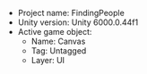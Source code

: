 <!-- UNITY CODE ASSIST INSTRUCTIONS START -->
- Project name: FindingPeople
- Unity version: Unity 6000.0.44f1
- Active game object:
  - Name: Canvas
  - Tag: Untagged
  - Layer: UI
<!-- UNITY CODE ASSIST INSTRUCTIONS END -->